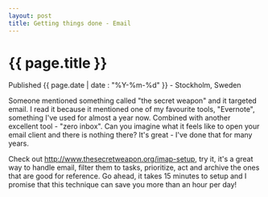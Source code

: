 ```yaml
---
layout: post
title: Getting things done - Email
---
```


{{ page.title }}
================

<p class="meta">Published {{ page.date | date : "%Y-%m-%d" }}</span> - Stockholm, Sweden</p>

Someone mentioned something called "the secret weapon" and it targeted email. I read it because it mentioned one of my favourite tools, "Evernote", something I've used for almost a year now. Combined with another excellent tool - "zero inbox". Can you imagine what it feels like to open your email client and there is nothing there? It's great - I've done that for many years.
 
Check out <http://www.thesecretweapon.org/imap-setup>, try it, it's a great way to handle email, filter them to tasks, prioritize, act and archive the ones that are good for reference. Go ahead, it takes 15 minutes to setup and I promise that this technique can save you more than an hour per day!